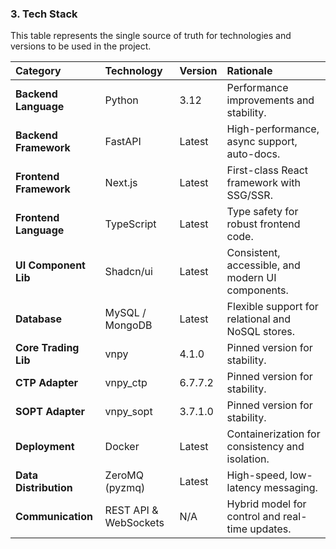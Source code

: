 ### **3. Tech Stack**

This table represents the single source of truth for technologies and versions to be used in the project.

| Category               | Technology            | Version | Rationale                                         |
| :--------------------- | :-------------------- | :------ | :------------------------------------------------ |
| **Backend Language**   | Python                | 3.12    | Performance improvements and stability.           |
| **Backend Framework**  | FastAPI               | Latest  | High-performance, async support, auto-docs.       |
| **Frontend Framework** | Next.js               | Latest  | First-class React framework with SSG/SSR.         |
| **Frontend Language**  | TypeScript            | Latest  | Type safety for robust frontend code.             |
| **UI Component Lib**   | Shadcn/ui             | Latest  | Consistent, accessible, and modern UI components. |
| **Database**           | MySQL / MongoDB       | Latest  | Flexible support for relational and NoSQL stores. |
| **Core Trading Lib**   | vnpy                  | 4.1.0   | Pinned version for stability.                     |
| **CTP Adapter**        | vnpy_ctp              | 6.7.7.2 | Pinned version for stability.                     |
| **SOPT Adapter**       | vnpy_sopt             | 3.7.1.0 | Pinned version for stability.                     |
| **Deployment**         | Docker                | Latest  | Containerization for consistency and isolation.   |
| **Data Distribution**  | ZeroMQ (pyzmq)        | Latest  | High-speed, low-latency messaging.                |
| **Communication**      | REST API & WebSockets | N/A     | Hybrid model for control and real-time updates.   |
